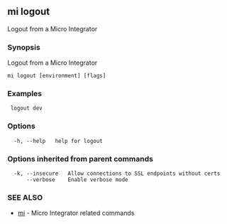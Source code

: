 ## mi logout

Logout from a Micro Integrator

### Synopsis

Logout from a Micro Integrator

```
mi logout [environment] [flags]
```

### Examples

```
 logout dev
```

### Options

```
  -h, --help   help for logout
```

### Options inherited from parent commands

```
  -k, --insecure   Allow connections to SSL endpoints without certs
      --verbose    Enable verbose mode
```

### SEE ALSO

* [mi](mi.md)	 - Micro Integrator related commands

